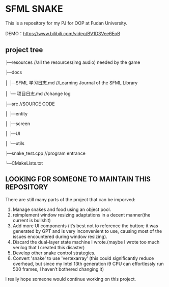<!--
 * @Author: vic123 zhangzc_efz@163.com
 * @Date: 2024-05-27 22:12:03
 * @LastEditors: vic123 zhangzc_efz@163.com
 * @LastEditTime: 2024-06-15 20:20:10
 * @FilePath: \SFML-snake\README.md
 * @Description: 
 * 
 * Copyright (c) 2024 by vic123, All Rights Reserved. 
-->
# SFML SNAKE

This is a repository for my PJ for OOP at Fudan University.

DEMO：https://www.bilibili.com/video/BV1D3Vee6EoB

## project tree

├─resources //all the resources(img audio) needed by the game

├─docs

│ ├─SFML 学习日志.md //Learning Journal of the SFML Library

│ └─ 项目日志.md //change log

├─src //SOURCE CODE

│ ├─entity

│ ├─screen

│ ├─UI

│ └─utils

├─snake_test.cpp //program entrance

└─CMakeLists.txt

## LOOKING FOR SOMEONE TO MAINTAIN THIS REPOSITORY

There are still many parts of the project that can be imporved:

1. Manage snakes and food using an object pool.
2. reimplement window resizing adaptations in a decent manner(the current is bullshit)
3. Add more UI components (it’s best not to reference the button; it was generated by GPT and is very inconvenient to use, causing most of the issues encountered during window resizing).
4. Discard the dual-layer state machine I wrote.(maybe I wrote too much verilog that I created this disaster)
5. Develop other snake control strategies.
6. Convert 'snake' to use 'vertexarray' (this could significantly reduce overhead, but since my Intel 13th generation i9 CPU can effortlessly run 500 frames, I haven’t bothered changing it)

I really hope someone would continue working on this project.
